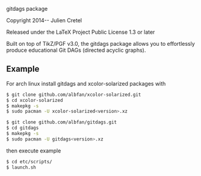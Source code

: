 gitdags package

Copyright 2014--     Julien Cretel

Released under the LaTeX Project Public License 1.3 or later

Built on top of TikZ/PGF v3.0, the gitdags package allows you to
effortlessly produce educational Git DAGs (directed acyclic graphs).

## Example

For arch linux install gitdags and xcolor-solarized packages with

```bash
$ git clone github.com/albfan/xcolor-solarized.git
$ cd xcolor-solarized
$ makepkg -s
$ sudo pacman -U xcolor-solarized<version>.xz

$ git clone github.com/albfan/gitdags.git
$ cd gitdags
$ makepkg -s
$ sudo pacman -U gitdags<version>.xz
```

then execute example

```bash
$ cd etc/scripts/
$ launch.sh
```
